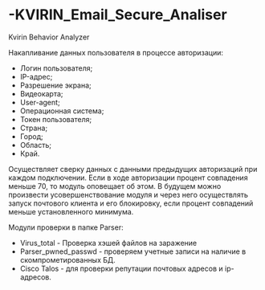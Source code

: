 # -KVIRIN_Email_Secure_Analiser

Kvirin Behavior Analyzer

Накапливание данных пользователя в процессе авторизации:
- Логин пользователя;
- IP-адрес;
- Разрешение экрана;
- Видеокарта;
- User-agent;
- Операционная система;
- Токен пользователя;
- Страна;
- Город;
- Область;
- Край.

Осуществляет сверку данных с данными предыдущих авторизаций при каждом подключении.
Если в ходе авторизации процент совпадения меньше 70, то модуль оповещает об этом. 
В будущем можно произвести усовершенствование модуля и через него осуществлять запуск почтового клиента и его блокировку, если  процент совпадений меньше установленного минимума.


Модули проверки в папке Parser:
- Virus_total - Проверка хэшей файлов на заражение
- Parser_pwned_passwd - проверяем учетные записи на наличие в скомпрометированных БД.
- Cisco Talos  - для проверки репутации почтовых адресов и ip-адресов.
 
